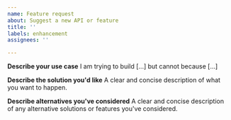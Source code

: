```yaml
---
name: Feature request
about: Suggest a new API or feature
title: ''
labels: enhancement
assignees: ''

---
```


**Describe your use case**
I am trying to build [...] but cannot because [...]

**Describe the solution you'd like**
A clear and concise description of what you want to happen.

**Describe alternatives you've considered**
A clear and concise description of any alternative solutions or features you've considered.

